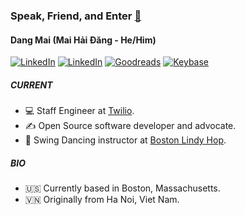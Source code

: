 ### Speak, Friend, and Enter [🚪](https://lotr.fandom.com/wiki/Doors_of_Durin)

#### Dang Mai (Mai Hải Đăng - He/Him)

<a href="https://www.linkedin.com/in/dangmai" target="_blank"><img alt="LinkedIn" src="https://img.shields.io/badge/-LinkedIn-0077B5?style=flat-square&logo=Linkedin&logoColor=white"></a>
<a href="https://twitter.com/dangmai" target="_blank"><img alt="LinkedIn" src="https://img.shields.io/badge/Twitter-1DA1F2?style=flat-square&logo=twitter&logoColor=white"></a>
<a href="https://www.goodreads.com/user/show/13658507-dang" target="_blank"><img alt="Goodreads" src="https://img.shields.io/static/v1?style=flat-square&message=Goodreads&color=372213&logo=Goodreads&logoColor=FFFFFF&label="></a>
<a href="https://keybase.io/dangmai" target="_blank"><img alt="Keybase" src="https://img.shields.io/static/v1?style=flat-square&message=Keybase&color=33A0FF&logo=Keybase&logoColor=FFFFFF&label="></a>
 
##### CURRENT

- 💻 Staff Engineer at [Twilio](https://github.com/twilio).
- ✍️ Open Source software developer and advocate.
- 👋 Swing Dancing instructor at [Boston Lindy Hop](https://bostonlindyhop.com/).

##### BIO

- 🇺🇸 Currently based in Boston, Massachusetts.
- 🇻🇳 Originally from Ha Noi, Viet Nam.
